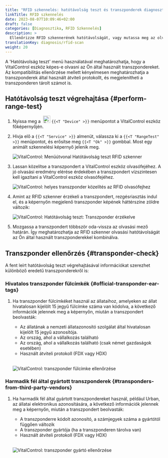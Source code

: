 ```yaml
---
title: "RFID szkennelés: hatótávolság teszt és transzponderek diagnosztikája"
linkTitle: RFID szkennelés
date: 2023-08-07T10:09:46+02:00
draft: false
categories: [Diagnosztika, RFID Szkennelés]
description: >
  Ellenőrizze RFID szkennerének hatótávolságát, vagy mutassa meg az olvasási protokollt és az ismeretlen transzpondereken tárolt számokat.
translationKey: diagnosis/rfid-scan
weight: 20
---
```


A 'Hatótávolság teszt' menü használatával meghatározhatja, hogy a VitalControl eszköz képes-e olvasni az Ön által használt transzpondereket. Az kompatibilitás ellenőrzése mellett kényelmesen meghatározhatja a transzponderek által használt átviteli protokollt, és megjelenítheti a transzponderen tárolt számot is.

## Hatótávolság teszt végrehajtása {#perform-range-test}

1. Nyissa meg a &nbsp;<img src="/icons/device.svg" width="23" align="bottom" alt="Device" /> `{{<T "Device" >}}` menüpontot a VitalControl eszköz főképernyőjén.

1. Hívja elő a `{{<T "Service" >}}` almenüt, válassza ki a `{{<T "RangeTest" >}}` menüpontot, és erősítse meg `{{<T "Ok" >}}` gombbal. Most egy animált szkennelési képernyő jelenik meg.

    ![VitalControl: Menüútvonal Hatótávolság teszt RFID szkenner](../images/rangetest.png "Hatótávolság teszt RFID szkenner")

1.  Lassan közelítse a transzpondert a VitalControl eszköz olvasófejéhez. A jó olvasási eredmény elérése érdekében a transzpondert vízszintesen kell igazítani a VitalControl eszköz olvasófejéhez.

    ![ VitalControl: helyes transzponder közelítés az RFID olvasófejhez](/images/diagnosis/transponderscan.svg "Helyes transzponder szkennelés")

1. Amint az RFID szkenner érzékeli a transzpondert, rezgésriasztás indul el, és a képernyőn megjelenő transzponder képének háttérszíne zöldre változik:

   ![VitalControl: Hatótávolság teszt: Transzponder érzékelve](../images/transponder-detected.png "Transzponder érzékelve")

1. Mozgassa a transzpondert többször oda-vissza az olvasási mező határán. Így meghatározhatja az RFID szkenner olvasási hatótávolságát az Ön által használt transzponderekkel kombinálva.

## Transzponder ellenőrzés {#transponder-check}

A fent leírt hatótávolság teszt végrehajtásával információkat szerezhet különböző eredetű transzponderekről is:

### Hivatalos transzponder fülcímkék {#official-transponder-ear-tags}

1. Ha transzponder fülcímkéket használ az állataihoz, amelyeken az állat hivatalosan kijelölt 15 jegyű fülcímke száma van kódolva, a következő információk jelennek meg a képernyőn, miután a transzpondert beolvasták:

    - Az állatának a nemzeti állatazonosító szolgálat által hivatalosan kijelölt 15 jegyű azonosítója.
    - Az ország, ahol a vállalkozás található
    - Az ország, ahol a vállalkozás található (csak német gazdaságok esetében)
    - Használt átviteli protokoll (FDX vagy HDX)
    <br>

    ![VitalControl: transzponder fülcímke ellenőrzése](../images/transponder-official.png "Info hivatalos transzponder fülcímke")

### Harmadik fél által gyártott transzponderek {#transponders-from-third-party-vendors}

1. Ha harmadik fél által gyártott transzpondereket használ, például Urban, az állatai elektronikus azonosítására, a következő információk jelennek meg a képernyőn, miután a transzpondert beolvasták:

    - A transzponderre kódolt azonosító, a számjegyek száma a gyártótól függően változik
    - A transzponder gyártója (ha a transzponderen tárolva van)
    - Használt átviteli protokoll (FDX vagy HDX)
    <br>

    ![VitalControl: transzponder gyártó ellenőrzése](../images/transponder-manufacturer.png "Info transzponder gyártótól")

